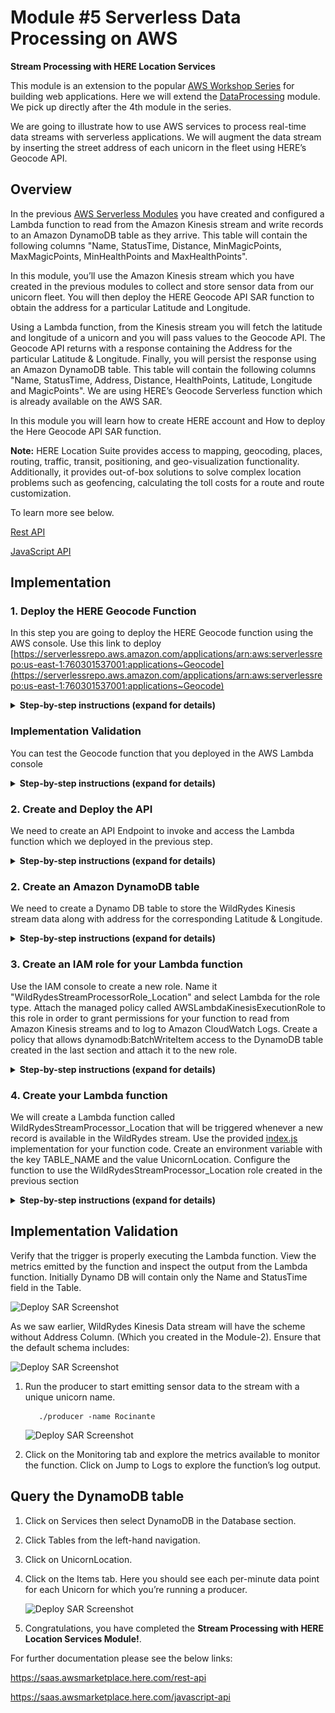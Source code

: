 # Module #5 Serverless Data Processing on AWS
**Stream Processing with HERE Location Services**

This module is an extension to the popular [AWS Workshop Series](https://github.com/aws-samples/aws-serverless-workshops/tree/master/WebApplication) for building web applications. Here we will extend the [DataProcessing](https://github.com/aws-samples/aws-serverless-workshops/tree/master/DataProcessing) module. We pick up directly after the 4th module in the series.

We are going to illustrate how to use AWS services to process real-time data streams with serverless applications. We will augment the data stream by inserting the street address of each unicorn in the fleet using HERE’s Geocode API.

## Overview

In the previous [AWS Serverless Modules](https://dataprocessing.wildrydes.com) you have created and configured a Lambda function to read from the Amazon Kinesis stream and write records to an Amazon DynamoDB table as they arrive. This table will contain the following columns "Name, StatusTime, Distance, MinMagicPoints, MaxMagicPoints, MinHealthPoints and MaxHealthPoints".

In this module, you’ll use the Amazon Kinesis stream which you have created in the previous modules to collect and store sensor data from our unicorn fleet. You will then deploy the HERE Geocode API SAR function to obtain the address for a particular Latitude and Longitude.

Using a Lambda function, from the Kinesis stream you will fetch the latitude and longitude of a unicorn and you will pass values to the Geocode API. The Geocode API returns with a response containing the Address for the particular Latitude & Longitude.
Finally, you will persist the response using an Amazon DynamoDB table. This table will contain the following columns "Name, StatusTime, Address, Distance, HealthPoints, Latitude, Longitude and MagicPoints". We are using HERE’s Geocode Serverless function which is already available on the AWS SAR.

In this module you will learn how to create HERE account and How to deploy the Here Geocode API SAR function.

**Note:** HERE Location Suite provides access to mapping, geocoding, places, routing, traffic, transit, positioning, and geo-visualization functionality. Additionally, it provides out-of-box solutions to solve complex location problems such as geofencing, calculating the toll costs for a route and route customization.

To learn more see below.

[Rest API](https://saas.awsmarketplace.here.com/rest-api)

[JavaScript API](https://saas.awsmarketplace.here.com/javascript-api)

## Implementation

### 1. Deploy the HERE Geocode Function

In this step you are going to deploy the HERE Geocode function using the AWS console. Use this link to deploy   
[https://serverlessrepo.aws.amazon.com/applications/arn:aws:serverlessrepo:us-east-1:760301537001:applications~Geocode](https://serverlessrepo.aws.amazon.com/applications/arn:aws:serverlessrepo:us-east-1:760301537001:applications~Geocode)

<details>
<summary><strong>Step-by-step instructions (expand for details)</strong></summary><p>

1. Click on below URL link, it leads to AWS Geocode SAR function 
[https://serverlessrepo.aws.amazon.com/applications/arn:aws:serverlessrepo:us-east-1:760301537001:applications~Geocode](https://serverlessrepo.aws.amazon.com/applications/arn:aws:serverlessrepo:us-east-1:760301537001:applications~Geocode)
     
     ![Deploy SAR Screenshot](../5_HERE_DataProcessing_Extension/Geocode_images/geocode.PNG)
     
1. For deployment of this function you need to have HERE Account

3. Sign up for an account here

	https://aws.amazon.com/marketplace/pp/B07JPLG9SR/?ref=_ptnr_aws_sar
	
	 ![Here Account Subscribe](../5_HERE_DataProcessing_Extension/Geocode_images/Here_Credentials_0.png)

1. Click the **“Continue to Subscribe”** button in the top-right corner of the page.

1. On the next page you can select the subscription type

1. Provide your basic details and register your HERE account.

1. After successful registration, the HERE portal will generate your **app_id and app_code**. It may take few minutes to generate credentials.
        
1. When the credentials have been created the portal will look like this

    ![Here Account Screenshot](../5_HERE_DataProcessing_Extension/Geocode_images/Here_Credentials_3.png)

1. Save your HERE Location Services API **app_id & app_code** and to use in the AWS Lambda function.

1. Go back to the function deployment page.

3. Find the “Deploy” button on the right corner of the page, click on “Deploy” button. It provides the environmental set up for the function.

4. In the next page, find the Application settings on the bottom right corner of the page.

     ![Deploy SAR Screenshot](../5_HERE_DataProcessing_Extension/Geocode_images/Geocode2.png)

5. Use the Default Application name.

6. Enter your HERE **app_id and app_code** which you have created earlier.

7. Click “Deploy” to deploy SAR function.

8. It may take few minutes to create and deploy the function. Once deployed you will get a message ‘Your application has been deployed’.

     
9. After success message, click on “Test app” button.

  	![Deploy SAR Screenshot](../5_HERE_DataProcessing_Extension/Geocode_images/test0.PNG)

1. In next page find “Resources” tab at the bottom of the page. Click on “GeocodeFunction”.

1. Copy the function name from this page for later use (Step-5), function name looks like "serverlessrepo-Geocode-GeocodeFunction-E8ODE3KJNEROF"

	![Deploy SAR Screenshot](../5_HERE_DataProcessing_Extension/Geocode_images/test_app1.PNG)

1. Scroll down the page to “Function code” section, In the text editor you need to replace the existing code in ‘geocode.js’ with the code available at the [URL](https://github.com/heremaps/devrel-workshops/blob/master/aws-serverless/DataProcessing/5_HERE_DataProcessing_Extension/ReverseGeoCode/index.js).
     
     
</p></details>

### Implementation Validation

You can test the Geocode function that you deployed in the AWS Lambda console

<details>
<summary><strong>Step-by-step instructions (expand for details)</strong></summary><p>

1. From the main AWS Lambda console screen of your function, select “Configure Test Event” from the dropdown menu and select “Test Event” dropdown.

	![Deploy SAR Screenshot](../5_HERE_DataProcessing_Extension/Geocode_images/test.PNG)

1. Ensure that “Create New Test Event” is selected.

1. Enter 'TestRequestEvent' in the 'Event name' field.

1. Copy and paste the following test event into the editor:

    	 	{
     
			"pathParameters": {
    
    				"prox": "37.37634,-122.03405",
          
		    		"mode": "retrieveAddresses",
          
    				"maxresults": "1",
          
	    			"gen": "9"
          
  				}
        
			}	
    
     
2. Click the 'Create' button. 

3. On the main function edit screen, click Test with 'TestRequestEvent' selected in the dropdown.

4. Scroll to the top of the page and expand the details section of the 'Execution result' section.

5. Verify that the execution succeeded and that the function result with " Status code:200 "  

	![Deploy SAR Screenshot](../5_HERE_DataProcessing_Extension/Geocode_images/test1.PNG)

</p></details>

### 2. Create and Deploy the API

We need to create an API Endpoint to invoke and access the Lambda function which we deployed in the previous step. 

<details>
<summary><strong>Step-by-step instructions (expand for details)</strong></summary><p>

1. Go to the AWS Management Console, choose Services then select API Gateway under Networking & Content Delivery.

1. Choose Create API.

	![Deploy SAR Screenshot](../5_HERE_DataProcessing_Extension/Geocode_images/NewTest0.PNG)

1. Under Choose the protocol, choose REST.

1. Under Create new API, choose New API.

1. Under Settings: For API name, enter GeocodeTest.

1. If desired, enter a description in the Description field; otherwise, leave it empty.

1. Leave Endpoint Type set to Regional.

1. Choose Create API.

	![Deploy SAR Screenshot](../5_HERE_DataProcessing_Extension/Geocode_images/NewTest1.PNG)
     

1. Choose the root resource (/) in the Resources tree.

1. Choose Create Resource from the Actions dropdown menu.

	![Deploy SAR Screenshot](../5_HERE_DataProcessing_Extension/Geocode_images/NewTest2.PNG)

1. Leave Configure as proxy resource unchecked.

1. For Resource Name, enter geocode.

1. Leave Resource Path set to / geocode.

1. Leave Enable API Gateway CORS unchecked.

1. Choose Create Resource

     ![Deploy SAR Screenshot](../5_HERE_DataProcessing_Extension/Geocode_images/NewTest3.PNG)
     
     

1. In the Resources list, choose / geocode.

1. In the Actions menu, choose Create method.

1. Choose GET from the dropdown menu, and choose the checkmark icon

     ![Deploy SAR Screenshot](../5_HERE_DataProcessing_Extension/Geocode_images/NewTest4.PNG)
      

1. Leave the Integration type set to Lambda Function.

1. Choose Use Lambda Proxy integration

1. From the Lambda Region dropdown menu, choose the region where you created the serverlessrepo-Geocode-GeocodeFunction Lambda function.

1. In the Lambda Function field, type any character and choose serverlessrepo-Geocode-GeocodeFunction from the dropdown menu.

1. Leave Use Default Timeout checked.

1. Choose Save.

     ![Deploy SAR Screenshot](../5_HERE_DataProcessing_Extension/Geocode_images/NewTest5.PNG)
     
1. Choose OK when prompted with Add Permission to Lambda Function.

1. Choose Deploy API from the Actions dropdown menu to Deploy your API.

1. For Deployment stage, choose [new stage].

1. For Stage name, enter Test.

1. If desired, enter a Stage description & Deployment description.

1. Choose Deploy.

     ![Deploy SAR Screenshot](../5_HERE_DataProcessing_Extension/Geocode_images/NewTest6.PNG)
     
1. Click on the GET and note the API's Invoke URL. Note down the URL to invoke the lambda function.

 	![Deploy SAR Screenshot](../5_HERE_DataProcessing_Extension/Geocode_images/NewTest7.PNG)
     
</p></details>



### 2. Create an Amazon DynamoDB table

We need to create a Dynamo DB table to store the WildRydes Kinesis stream data along with address for the corresponding Latitude & Longitude. 

<details>
<summary><strong>Step-by-step instructions (expand for details)</strong></summary><p>

1. Go to the AWS Management Console, choose Services then select DynamoDB under Database.

1. Click Create table.

1. Enter table name as "UnicornLocation".

1. Enter Name for the Partition key and select String for the key type.

1. Tick the Add sort key checkbox. Enter StatusTime for the Sort key and select String for the key type.

1. Leave the 'Use default settings' box checked and choose Create.

     ![Deploy SAR Screenshot](../5_HERE_DataProcessing_Extension/Geocode_images/Geocode3.png)
     
</p></details>

### 3. Create an IAM role for your Lambda function

Use the IAM console to create a new role. Name it "WildRydesStreamProcessorRole_Location" and select Lambda for the role type. Attach the managed policy called AWSLambdaKinesisExecutionRole to this role in order to grant permissions for your function to read from Amazon Kinesis streams and to log to Amazon CloudWatch Logs. Create a policy that allows dynamodb:BatchWriteItem access to the DynamoDB table created in the last section and attach it to the new role.

<details>
<summary><strong>Step-by-step instructions (expand for details)</strong></summary><p>

1. From the AWS Console, click on Services and then select IAM in the Security, Identity & Compliance section.

1. Select Policies from the left navigation and then click Create policy.

1. Using the Visual editor, we’re going to create an IAM policy to allow our Lambda function access to the DynamoDB table created in the previous section. To begin, click Service, begin typing DynamoDB in Find a service, and click DynamoDB.

1. Click Action, begin typing 'BatchWriteItem' in Filter actions, and tick the 'BatchWriteItem' checkbox.

1. Click Resources, click Add ARN in table, and construct the ARN of the DynamoDB table you created in the previous section by specifying the Region, Account, and Table Name. In Region, enter the AWS Region in which you have created the DynamoDB table in the previous section, e.g.: us-east-1. 
In Account, enter your AWS Account ID which is a twelve-digit number, e.g.: 123456789012. To find your AWS account ID number in the AWS Management Console, click on Support in the navigation bar in the upper-right, and then click Support Center. Your currently signed in account ID appears in the upper-right corner below the Support menu.


1. In Table Name, enter UnicornLocation and you should see your ARN in the Specify ARN for table field and it should look similar to:

      ![Deploy SAR Screenshot](../5_HERE_DataProcessing_Extension/Geocode_images/Geocode4.png)
      
1. Click Add.

1. Click Review policy.

1. Enter "WildRydesDynamoDBWritePolicy_Location" in the Name field.

1. Click Create policy.

1. Select Roles from the left navigation and then click Create role.

1. Click Lambda for the role type from the AWS service section.

1. Click Next: Permissions.

1. Begin typing AWSLambdaKinesisExecutionRole in the Filter text box and check the box next to that role.

1. Begin typing AWSLambdaFullAccess in the Filter text box and check the box next to that role.

1. Begin typing WildRydesDynamoDBWritePolicy_Location in the Filter text box and check the box next to that role.

1. Click Next: Review.

1. Enter "WildRydesStreamProcessorRole_Location" for the Role name.

1. Click Create role.
 
     
</p></details>

### 4. Create your Lambda function

We will create a Lambda function called WildRydesStreamProcessor_Location that will be triggered whenever a new record is available in the WildRydes stream. Use the provided [index.js](https://github.com/heremaps/devrel-workshops/blob/master/aws-serverless/DataProcessing/5_HERE_DataProcessing_Extension/Kineses2DynamoDB/index.js) implementation for your function code. Create an environment variable with the key TABLE_NAME and the value UnicornLocation. Configure the function to use the WildRydesStreamProcessor_Location role created in the previous section

<details>
<summary><strong>Step-by-step instructions (expand for details)</strong></summary><p>

1. Go to the AWS Management Console, choose Services then select Lambda under Compute.

1. Click Create a function.

1. Enter "WildRydesStreamProcessor_Location" in the Name field.

1. Select WildRydesStreamProcessorRole_Location from the Existing role dropdown.

      ![Deploy SAR Screenshot](../5_HERE_DataProcessing_Extension/Geocode_images/Geocode5.png)

1. Click Create function.

1. Scroll down to the Function code section.

1. Click the [link/URL](https://github.com/heremaps/ devrel-workshops/aws-serverless/DataProcessing/5_HERE_DataProcessing_Extension/Kineses2DynamoDB/KinessesDB.zip) to download the Zip file which contains Lambda function along with dependency modules 

1. In Code entry type dropdown Upload a .ZIP file option. Browse and select to upload the zip file which we downloaded in the previous step

	![Deploy SAR Screenshot](../5_HERE_DataProcessing_Extension/Geocode_images/NewTest8.png)
	
	![Deploy SAR Screenshot](../5_HERE_DataProcessing_Extension/Geocode_images/NewTest9.png)

1. Click on Save button in the Right Top corner of the page. It extracts the files internally

1. Scroll down to the Function code section to replace the existing code in the index.js.

1. In “index.js” file find the “url” variable in line number 30 and paste the API endpoint which you created and copied in Step-2.

          	![Deploy SAR Screenshot](../5_HERE_DataProcessing_Extension/Geocode_images/NewTest10.png)
		
		let url = ‘https://xx22yyxwe9.execute-api.eu-west-1.amazonaws.com/Test/geocoder’

1. In the Environment variables section, enter an environment variable with Key as TABLE_NAME and Value as UnicornLocation.

1. In the Basic settings section. Set the Timeout to 1 minute.

      ![Deploy SAR Screenshot](../5_HERE_DataProcessing_Extension/Geocode_images/Geocode6.png)
      
1. Scroll up and select Kinesis from the Designer section.

      ![Deploy SAR Screenshot](../5_HERE_DataProcessing_Extension/Geocode_images/Geocode7.png)

1. In the Configure triggers section, select 'wildrydes' from Kinesis Stream.

1. Leave Batch size set to 100 and Starting position set to Latest.

1. Click Add.

1. Click Enabled to enable the trigger.

1. Click Save.

      ![Deploy SAR Screenshot](../5_HERE_DataProcessing_Extension/Geocode_images/Geocode8.png)
    
</p></details>

## Implementation Validation

Verify that the trigger is properly executing the Lambda function. View the metrics emitted by the function and inspect the output from the Lambda function. Initially Dynamo DB will contain only the Name and StatusTime field in the Table.

  ![Deploy SAR Screenshot](../5_HERE_DataProcessing_Extension/Geocode_images/Geocode9.png)

As we saw earlier, WildRydes Kinesis Data stream will have the scheme without Address Column. (Which you created in the Module-2). Ensure that the default schema includes:

  ![Deploy SAR Screenshot](../5_HERE_DataProcessing_Extension/Geocode_images/Geocode10.png)

<p>
     
1. Run the producer to start emitting sensor data to the stream with a unique unicorn name.

          ./producer -name Rocinante

    ![Deploy SAR Screenshot](../5_HERE_DataProcessing_Extension/Geocode_images/Geocode11.png)

1. Click on the Monitoring tab and explore the metrics available to monitor the function. Click on Jump to Logs to explore the function’s log output.

## Query the DynamoDB table

1. Click on Services then select DynamoDB in the Database section.

     
1. Click Tables from the left-hand navigation.

1. Click on UnicornLocation.

1. Click on the Items tab. Here you should see each per-minute data point for each Unicorn for which you’re running a producer.

     ![Deploy SAR Screenshot](../5_HERE_DataProcessing_Extension/Geocode_images/Geocode12.png)
     
1. Congratulations, you have completed the **Stream Processing with HERE Location Services Module!**.

</p>

For further documentation please see the below links:
     
   https://saas.awsmarketplace.here.com/rest-api 
     
   https://saas.awsmarketplace.here.com/javascript-api


